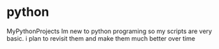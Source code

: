 # python
MyPythonProjects
Im new to python programing so my scripts are very basic. i plan to revisit them and make them much better over time
